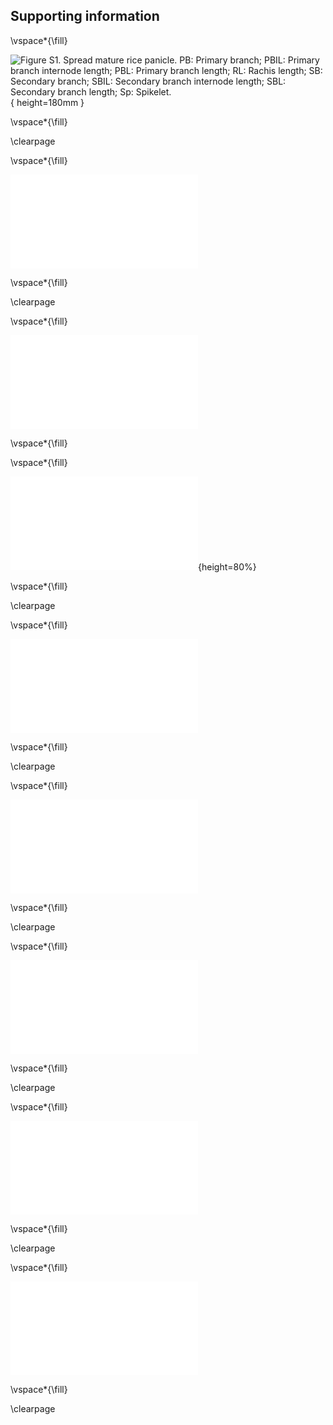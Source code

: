 
## Supporting information

\vspace*{\fill}

![**Figure S1**.
Spread mature rice panicle.
PB: Primary branch;
PBIL: Primary branch internode length;
PBL: Primary branch length;
RL: Rachis length;
SB: Secondary branch;
SBIL: Secondary branch internode length;
SBL: Secondary branch length;
Sp: Spikelet.
](figures/Figure_S1.tif){ height=180mm }

\vspace*{\fill}

\clearpage

\vspace*{\fill}

![**Figure S2**.
Principal component analysis (PCA) of panicle phenotyping data showing components 1–4.
PC1 accounts for 46.5% of variability and separates panicles from domesticated and wild accessions.
The lower ordinates do not separate panicles by species.](figures/Figure_S2.pdf)

\vspace*{\fill}

\clearpage

\vspace*{\fill}

![**Figure S3**.
The accessions used for RNAseq are consistent with species-wide patterns of panicle architecture.
The *y*-axis shows the projection of each panicle on principal component 1 (PC1), which separates wild and domesticated accessions (Fig. 1).
The accessions chosen for RNAseq are shown in red.
Accessions used for phenotyping are listed in supporting information Table S1.
](figures/Figure_S3.pdf)

\vspace*{\fill}

\vspace*{\fill}

![**Figure S4**.
Early stages of rice panicle development used for gene expression analysis.
(**a**) Developmental stages of immature panicles collected for expression analysis.
Stage 1: rachis meristem;
Stage 2: indeterminate meristem (IM) stage with formation of primary branch meristems, elongation of primary branch meristem and formation of axillary meristem;
Stage 3: determinate meristem (DM) stage with spikelet meristem and floret differentiation;
Stage 4: floret displaying early floral organ differentiation.
The scale bar indicates 100 μm.
(**b**) Quantitative RT-PCR using meristem stage-specific marker genes for validation of staging.
AM: axillary meristem;
ePBM: elongating primary branch meristem;
FlM: floret meristem;
l: lemma; 
p: palea;
PBM: primary branch meristem;
RM: Rachis meristem;
SpM: spikelet meristem;
St: stamen.
](figures/Figure_S4.pdf){height=80%}

\vspace*{\fill}

\clearpage

\vspace*{\fill}

![**Figure S5**.
Heatmap of pairwise distances between RNAseq samples.
Samples group by stage, species and continent.
The numbers indicate single samples (three replicates per accession per stage).
The axes are ordered by hierarchical clustering of Minkowski distances between samples.
](figures/Figure_S5.pdf)

\vspace*{\fill}

\clearpage

\vspace*{\fill}

![**Figure S6**.
Expression of *AP2/EREBP*-like genes in *O. sativa japonica* cv. Nipponbare meristems [data from @harropGeneExpressionProfiling2016].
Both genes are expressed at all stages.
*PLT8* expression peaks in RM.
RM, rachis meristem; PBM, primary branch meristem; ePBM/AM, extending primary branch meristem and axillary meristem; SM, spikelet meristem.
](figures/Figure_S6.pdf)

\vspace*{\fill}

\clearpage

\vspace*{\fill}

![**Figure S7**.
Phenotyping of the four *Oryza* accessions used for RNAseq.
These plants were grown at the same time and in the same conditions as the plants used for gene expression analysis.
The domesticated accessions produce more spikelets and secondary branches than their wild relatives.
The domesticated accessions have a similar number of primary branches, but the Asian domesticated species has more secondary branches and spikelets than the domesticated African species.](figures/Figure_S7.pdf)

\vspace*{\fill}

\clearpage

\vspace*{\fill}

![**Figure S8**.
Most genes in cluster 5 have negative L~2~FCs between IM and DM in *O. rufipogon*, *O. barthii* and *O. glaberrima*, but L~2~FCs in *O. sativa indica* are closer to zero.
This cluster has an enrichment of *AP2/EREBP*-like genes.
](figures/Figure_S8.pdf)

\vspace*{\fill}

\clearpage

\vspace*{\fill}

![**Figure S9**.
Expression analysis along early panicle development of *AP2/EREBP*-like genes present in cluster 5.
DM: determinate meristem;
FM: floret meristem;
IM: indeterminate meristem;
RM: rachis meristem.
](figures/Figure_S9.pdf)

\vspace*{\fill}

\clearpage

